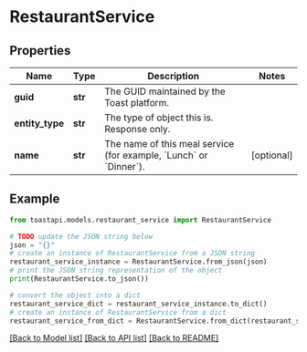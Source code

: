# RestaurantService


## Properties

Name | Type | Description | Notes
------------ | ------------- | ------------- | -------------
**guid** | **str** | The GUID maintained by the Toast platform. | 
**entity_type** | **str** | The type of object this is. Response only. | 
**name** | **str** | The name of this meal service (for example, &#x60;Lunch&#x60; or &#x60;Dinner&#x60;).  | [optional] 

## Example

```python
from toastapi.models.restaurant_service import RestaurantService

# TODO update the JSON string below
json = "{}"
# create an instance of RestaurantService from a JSON string
restaurant_service_instance = RestaurantService.from_json(json)
# print the JSON string representation of the object
print(RestaurantService.to_json())

# convert the object into a dict
restaurant_service_dict = restaurant_service_instance.to_dict()
# create an instance of RestaurantService from a dict
restaurant_service_from_dict = RestaurantService.from_dict(restaurant_service_dict)
```
[[Back to Model list]](../README.md#documentation-for-models) [[Back to API list]](../README.md#documentation-for-api-endpoints) [[Back to README]](../README.md)


